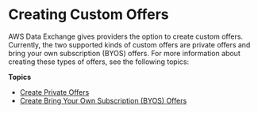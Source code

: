 # Creating Custom Offers<a name="create-custom-offers"></a>

AWS Data Exchange gives providers the option to create custom offers\. Currently, the two supported kinds of custom offers are private offers and bring your own subscription \(BYOS\) offers\. For more information about creating these types of offers, see the following topics:

**Topics**
+ [Create Private Offers](private-offer-configuration.md)
+ [Create Bring Your Own Subscription \(BYOS\) Offers](create-byos-offers.md)